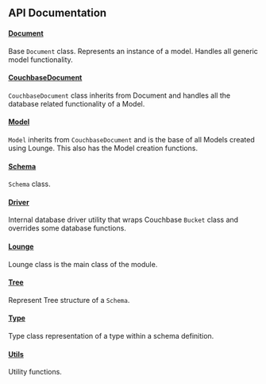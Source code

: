 ## API Documentation

#### [Document](document.js.html)

Base `Document` class. Represents an instance of a model. Handles all generic model functionality.

#### [CouchbaseDocument](couchdoc.js.html)

`CouchbaseDocument` class inherits from Document and handles all the database related functionality of a Model.

#### [Model](model.js.html)

`Model` inherits from `CouchbaseDocument` and is the base of all Models created using Lounge. 
This also has the Model creation functions.

#### [Schema](schema.js.html)

`Schema` class.

#### [Driver](driver.js.html)

Internal database driver utility that wraps Couchbase `Bucket` class and overrides some database functions.

#### [Lounge](index.js.html)

Lounge class is the main class of the module.

#### [Tree](tree.js.html)

Represent Tree structure of a `Schema`.

#### [Type](type.js.html)

Type class representation of a type within a schema definition.

#### [Utils](utils.js.html)

Utility functions.
